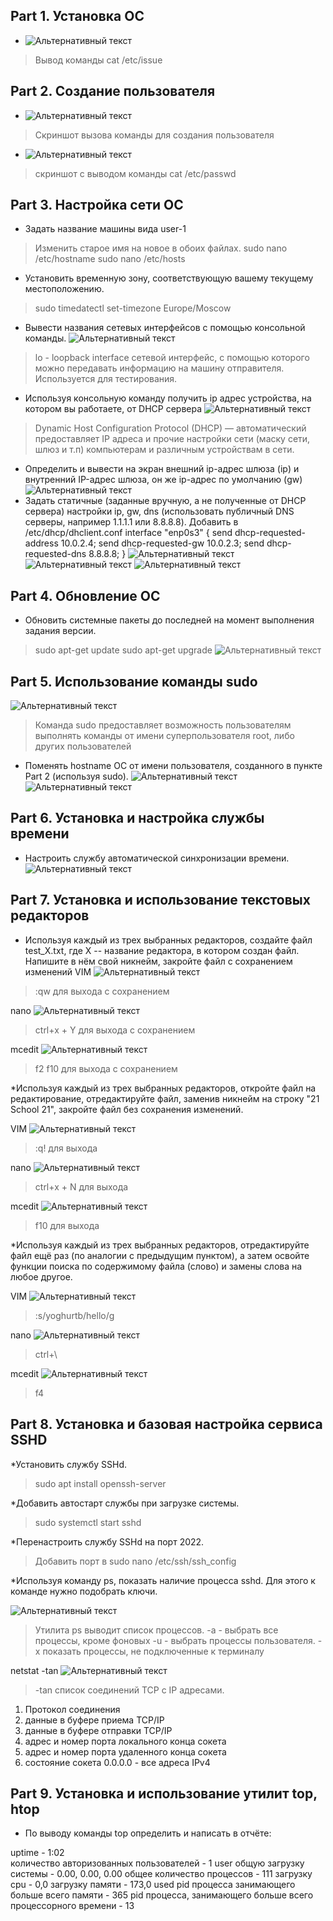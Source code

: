 ## Part 1. Установка ОС ##
* ![Альтернативный текст](./img/1.png "Подсказка")
> Вывод команды cat /etc/issue
## Part 2. Создание пользователя ##
* ![Альтернативный текст](./img/2.png "Подсказка") 
>Cкриншот вызова команды для создания пользователя
* ![Альтернативный текст](./img/3.png)
>  скриншот с выводом команды cat /etc/passwd
## Part 3. Настройка сети ОС ##
* Задать название машины вида user-1
> Изменить старое имя на новое в обоих файлах.
>sudo nano /etc/hostname
>sudo nano /etc/hosts
* Установить временную зону, соответствующую вашему текущему местоположению.
>sudo timedatectl set-timezone Europe/Moscow
* Вывести названия сетевых интерфейсов с помощью консольной команды.
![Альтернативный текст](./img/4.png)
>lo - loopback interface сетевой интерфейс, с помощью которого можно передавать информацию на машину отправителя. Используется для тестирования.
* Используя консольную команду получить ip адрес устройства, на котором вы работаете, от DHCP сервера
![Альтернативный текст](./img/5.png)
> Dynamic Host Configuration Protocol (DHCP) — автоматический предоставляет IP адреса и прочие настройки сети (маску сети, шлюз и т.п) компьютерам и различным устройствам в сети.
* Определить и вывести на экран внешний ip-адрес шлюза (ip) и внутренний IP-адрес шлюза, он же ip-адрес по умолчанию (gw)
![Альтернативный текст](./img/6.png)
* Задать статичные (заданные вручную, а не полученные от DHCP сервера) настройки ip, gw, dns (использовать публичный DNS серверы, например 1.1.1.1 или 8.8.8.8).
Добавить в /etc/dhcp/dhclient.conf 
interface "enp0s3" {
    send dhcp-requested-address 10.0.2.4;
    send dhcp-requested-gw 10.0.2.3;
    send dhcp-requested-dns 8.8.8.8;
}
![Альтернативный текст](./img/7.png)
![Альтернативный текст](./img/8.png)
![Альтернативный текст](./img/9.png)
## Part 4. Обновление ОС ##
* Обновить системные пакеты до последней на момент выполнения задания версии.
> sudo apt-get update
> sudo apt-get upgrade
![Альтернативный текст](./img/10.png)
## Part 5. Использование команды sudo ##
![Альтернативный текст](./img/11.png)
> Команда sudo предоставляет возможность пользователям выполнять команды от имени суперпользователя root, либо других пользователей
* Поменять hostname ОС от имени пользователя, созданного в пункте Part 2 (используя sudo).
![Альтернативный текст](./img/12.png)
![Альтернативный текст](./img/13.png)
## Part 6. Установка и настройка службы времени ##
* Настроить службу автоматической синхронизации времени.
![Альтернативный текст](./img/14.png)
## Part 7. Установка и использование текстовых редакторов ##
* Используя каждый из трех выбранных редакторов, создайте файл test_X.txt, где X -- название редактора, в котором создан файл. Напишите в нём свой никнейм, закройте файл с сохранением изменений
VIM
![Альтернативный текст](./img/15.png)
>:qw для выхода с сохранением

nano
![Альтернативный текст](./img/16.png)
>ctrl+x + Y для выхода с сохранением

mcedit
![Альтернативный текст](./img/17.png)
>f2 f10 для выхода с сохранением

*Используя каждый из трех выбранных редакторов, откройте файл на редактирование, отредактируйте файл, заменив никнейм на строку "21 School 21", закройте файл без сохранения изменений.

VIM
![Альтернативный текст](./img/18.png)
>:q! для выхода

nano
![Альтернативный текст](./img/19.png)
>ctrl+x + N для выхода

mcedit
![Альтернативный текст](./img/20.png)
>f10 для выхода

*Используя каждый из трех выбранных редакторов, отредактируйте файл ещё раз (по аналогии с предыдущим пунктом), а затем освойте функции поиска по содержимому файла (слово) и замены слова на любое другое.

VIM
![Альтернативный текст](./img/21.png)
>:s/yoghurtb/hello/g

nano
![Альтернативный текст](./img/22.png)
>ctrl+\ 

mcedit
![Альтернативный текст](./img/23.png)
>f4
## Part 8. Установка и базовая настройка сервиса SSHD ##

*Установить службу SSHd.

>sudo apt install openssh-server

*Добавить автостарт службы при загрузке системы.

>sudo systemctl start sshd

*Перенастроить службу SSHd на порт 2022.

>Добавить порт в sudo nano /etc/ssh/ssh_config

*Используя команду ps, показать наличие процесса sshd. Для этого к команде нужно подобрать ключи.

![Альтернативный текст](./img/24.png)
>Утилита ps выводит список процессов.
>-a - выбрать все процессы, кроме фоновых
>-u - выбрать процессы пользователя.
>-x показать процессы, не подключенные к терминалу

netstat -tan
![Альтернативный текст](./img/25.png)
>-tan список соединений TCP с IP адресами.
1. Протокол соединения
2. данные в буфере приема TCP/IP
3. данные в буфере отправки TCP/IP
4. адрес и номер порта локального конца сокета
5. адрес и номер порта удаленного конца сокета
6. состояние сокета
0.0.0.0 - все адреса IPv4

## Part 9. Установка и использование утилит top, htop ##

* По выводу команды top определить и написать в отчёте:

uptime - 1:02  
количество авторизованных пользователей - 1 user
общую загрузку системы - 0.00, 0.00, 0.00
общее количество процессов - 111
загрузку cpu - 0,0
загрузку памяти - 173,0 used
pid процесса занимающего больше всего памяти - 365
pid процесса, занимающего больше всего процессорного времени - 13






  
  
